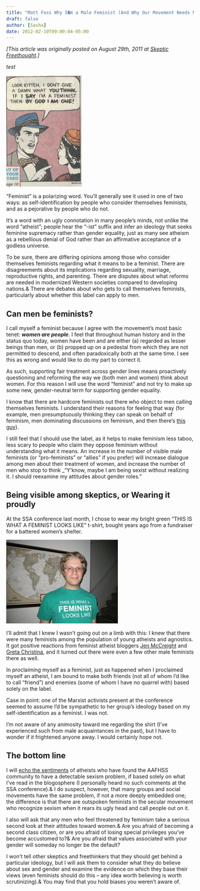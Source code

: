 ```yaml
---
title: "Matt Foss Why I�m a Male Feminist (And Why Our Movement Needs More of Us)"
draft: false
author: [Sasha]
date: 2012-02-10T09:00:04-05:00
---
```


*[This article was originally posted on August 29th, 2011 at [Skeptic Freethought](http://skepticfreethought.com/2011/08/why-i-m-a-male-feminist/).]*

*test*


![Hoping that I don't sound like this.](/uploads/2012/02/if_i_say_i_m_a_feminist-203x300.jpg)

“Feminist” is a polarizing word.  You’ll generally see it used in one of two ways: as self-identification by people who consider themselves feminists, and as a pejorative by people who do not.

It’s a word with an ugly connotation in many people’s minds, not unlike the word “atheist”; people hear the “-ist” suffix and infer an ideology that seeks feminine supremacy rather than gender equality, just as many see atheism as a rebellious denial of God rather than an affirmative acceptance of a godless universe.

To be sure, there are differing opinions among those who consider themselves feminists regarding what it means to be a feminist. There are disagreements about its implications regarding sexuality, marriage, reproductive rights, and parenting. There are disputes about what reforms are needed in modernized Western societies compared to developing nations.&  There are debates about who gets to call themselves feminists, particularly about whether this label can apply to men.

## Can men be feminists?

I call myself a feminist because I agree with the movement’s most basic tenet: ___women are people___. I feel that throughout human history and in the status quo today, women have been and are either (a) regarded as lesser beings than men, or (b) propped up on a pedestal from which they are not permitted to descend, and often paradoxically both at the same time. I see this as wrong and would like to do my part to correct it.

As such, supporting fair treatment across gender lines means proactively questioning and reforming the way we (both men and women) think about women. For this reason I will use the word “feminist” and not try to make up some new, gender-neutral term for supporting gender equality.

I know that there are hardcore feminists out there who object to men calling themselves feminists. I understand their reasons for feeling that way (for example, men presumptuously thinking they can speak on behalf of feminism, men dominating discussions on feminism, and then there’s [this guy](http://iowaindependent.com/4587/blogger-sentenced-to-six-months-in-county-jail)).

I still feel that I should use the label, as it helps to make feminism less taboo, less scary to people who claim they oppose feminism without understanding what it means. An increase in the number of visible male feminists (or “pro-feminists” or “allies” if you prefer) will increase dialogue among men about their treatment of women, and increase the number of men who stop to think _“Y’know, maybe I am being sexist without realizing it. I should reexamine my attitudes about gender roles.”

## Being visible among skeptics, or Wearing it proudly

At the SSA conference last month, I chose to wear my bright green “THIS IS WHAT A FEMINIST LOOKS LIKE” t-shirt, bought years ago from a fundraiser for a battered women’s shelter.

![I don't always wear t-shirts with slogans on them, but when I do I support equal treatment of women.](/uploads/2012/02/IMG_1714-300x225.jpg)


I’ll admit that I knew I wasn’t going out on a limb with this: I knew that there were many feminists among the population of young atheists and agnostics. It got positive reactions from feminist atheist bloggers [Jen McCreight](http://www.blaghag.com/) and [Greta Christina](http://gretachristina.typepad.com/greta_christinas_weblog/), and it turned out there were even a few other male feminists there as well.

In proclaiming myself as a feminist, just as happened when I proclaimed myself an atheist, I am bound to make both friends (not all of whom I’d like to call “friend”) and enemies (some of whom I have no quarrel with) based solely on the label.

Case in point: one of the Marxist activists present at the conference seemed to assume I’d be sympathetic to her group’s ideology based on my self-identification as a feminist. I was not.

I’m not aware of any animosity toward me regarding the shirt (I’ve experienced such from male acquaintances in the past), but I have to wonder if it frightened anyone away. I would certainly hope not.

## The bottom line

I will [echo the sentiments](http://www.blaghag.com/2011/02/when-gender-goes-pear-shaped.html) of atheists who have found the AAFHSS community to have a detectable sexism problem, if based solely on what I’ve read in the blogosphere (I personally heard no such comments at the SSA conference).&  I do suspect, however, that many groups and social movements have the same problem, if not a more deeply embedded one; the difference is that there are outspoken feminists in the secular movement who recognize sexism when it rears its ugly head and call people out on it.

I also will ask that any men who feel threatened by feminism take a serious second look at their attitudes toward women.&  Are you afraid of becoming a second class citizen, or are you afraid of losing special privileges you’ve become accustomed to?&  Are you afraid that values associated with your gender will someday no longer be the default?

I won’t tell other skeptics and freethinkers that they should get behind a particular ideology, but I will ask them to consider what they do believe about sex and gender and examine the evidence on which they base their views (even feminists should do this – any idea worth believing is worth scrutinizing).&  You may find that you hold biases you weren’t aware of.